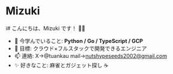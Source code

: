 # Mizuki
i# こんにちは、Mizuki です！ 👩‍💻  

- 🌱 今学んでいること: **Python / Go / TypeScript / GCP**  
- 🔭 目標: クラウド×フルスタックで開発できるエンジニア  
- 📫 連絡: X→@tuankau mail→nutshypeseeds2002@gmail.com  
- ✨ 好きなこと: 麻雀とガジェット探し ☕️  
